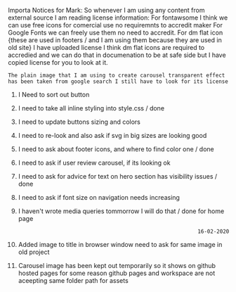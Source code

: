 Importa Notices for Mark: 
    So whenever I am using any content from external source I am reading license information:
        For fontawsome I think we can use free icons for comercial use no requiremnts to accredit maker
        For Google Fonts we can freely use them no need to accredit.
        For dm flat icon {these are used in footers / and I am using them because they are used in old site} I have uploaded license
            I think dm flat icons are required to accredied and we can do that in documenation to be at safe side but I have copied 
            license for you to look at it.
    
    The plain image that I am using to create carousel transparent effect has been taken from google search I still have to look for its license

1. I Need to sort out button
2. I need to take all inline styling into style.css / done
3. I need to update buttons sizing and colors
4. I need to re-look and also ask if svg in big sizes are looking good
5. I need to ask about footer icons, and where to find color one / done
6. I need to ask if user review carousel, if its looking ok
7. I need to ask for advice for text on hero section has visibility issues / done
8. I need to ask if font size on navigation needs increasing
9. I haven't wrote media queries tommorrow I will do that / done for home page

                                                                16-02-2020
1. Added image to title in browser window need to ask for same image in old project
2. Carousel image has been kept out temporarily so it shows on github hosted pages for some reason github pages and workspace are not aceepting same folder path for assets
